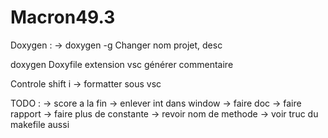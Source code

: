 # Macron49.3
Doxygen :
-> doxygen -g
Changer nom projet, desc

doxygen Doxyfile
extension vsc générer commentaire


Controle shift i -> formatter sous vsc


TODO : 
-> score a la fin
-> enlever int dans window
-> faire doc
-> faire rapport
-> faire plus de constante
-> revoir nom de methode
-> voir truc du makefile aussi 